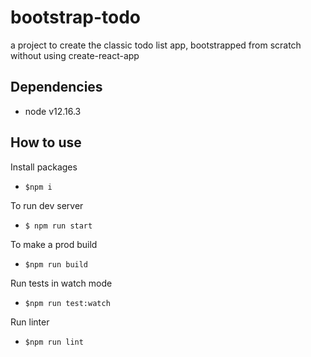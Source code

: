 # bootstrap-todo

a project to create the classic todo list app, bootstrapped from scratch without using create-react-app

## Dependencies

- node v12.16.3

## How to use

Install packages

- `$npm i`

To run dev server

- `$ npm run start`

To make a prod build

- `$npm run build`

Run tests in watch mode

- `$npm run test:watch`

Run linter

- `$npm run lint`

